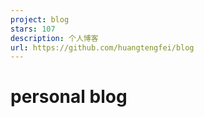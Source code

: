```yaml
---
project: blog
stars: 107
description: 个人博客
url: https://github.com/huangtengfei/blog
---
```


personal blog
=============
